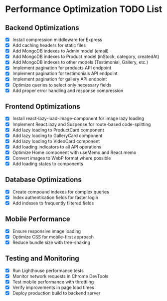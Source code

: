 # Performance Optimization TODO List

## Backend Optimizations

- [x] Install compression middleware for Express
- [x] Add caching headers for static files
- [x] Add MongoDB indexes to Admin model (email)
- [x] Add MongoDB indexes to Product model (inStock, category, createdAt)
- [x] Add MongoDB indexes to other models (Testimonial, Gallery, etc.)
- [x] Implement pagination for products API endpoint
- [x] Implement pagination for testimonials API endpoint
- [x] Implement pagination for gallery API endpoint
- [x] Optimize queries to select only necessary fields
- [x] Add proper error handling and response compression

## Frontend Optimizations

- [x] Install react-lazy-load-image-component for image lazy loading
- [x] Implement React.lazy and Suspense for route-based code-splitting
- [x] Add lazy loading to ProductCard component
- [x] Add lazy loading to GalleryCard component
- [x] Add lazy loading to VideoCard component
- [x] Add loading indicators to all API operations
- [x] Optimize Home component with useMemo and React.memo
- [x] Convert images to WebP format where possible
- [x] Add loading states to components

## Database Optimizations

- [x] Create compound indexes for complex queries
- [x] Index authentication fields for faster login
- [x] Add indexes to frequently filtered fields

## Mobile Performance

- [x] Ensure responsive image loading
- [x] Optimize CSS for mobile-first approach
- [x] Reduce bundle size with tree-shaking

## Testing and Monitoring

- [x] Run Lighthouse performance tests
- [x] Monitor network requests in Chrome DevTools
- [x] Test mobile performance with throttling
- [x] Verify improvements in page load times
- [x] Deploy production build to backend server
